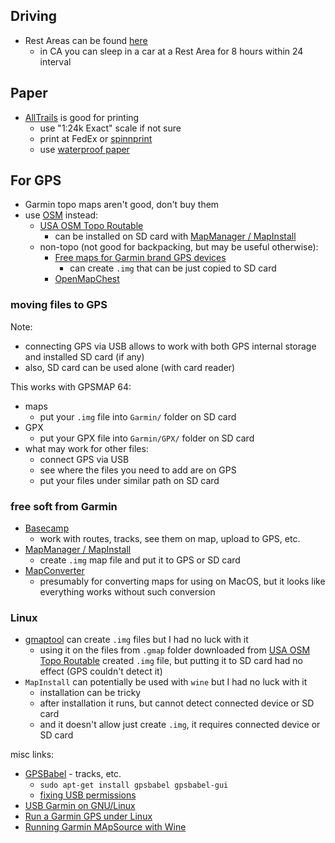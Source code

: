 ## Driving

- Rest Areas can be found [here](http://quickmap.dot.ca.gov/)
  - in CA you can sleep in a car at a Rest Area for 8 hours within 24 interval

## Paper

- [AllTrails](https://www.alltrails.com/) is good for printing
  - use "1:24k Exact" scale if not sure
  - print at FedEx or [spinnprint](https://www.spinnprint.com/)
  - use [waterproof paper](https://www.rei.com/product/896272/)

## For GPS

- Garmin topo maps aren't good, don't buy them
- use [OSM](https://wiki.openstreetmap.org/wiki/OSM_Map_On_Garmin) instead:
  - [USA OSM Topo Routable](http://www.gmaptool.eu/en/content/usa-osm-topo-routable)
    - can be installed on SD card with [MapManager / MapInstall](https://www8.garmin.com/support/agree.jsp?id=3825)
  - non-topo (not good for backpacking, but may be useful otherwise):
    - [Free maps for Garmin brand GPS devices](http://garmin.openstreetmap.nl)
      - can create `.img` that can be just copied to SD card
    - [OpenMapChest](https://www.openmapchest.org)

### moving files to GPS

Note:

- connecting GPS via USB allows to work with both GPS internal storage and installed SD card (if any)
- also, SD card can be used alone (with card reader)

This works with GPSMAP 64:

- maps
  - put your `.img` file into `Garmin/` folder on SD card
- GPX
  - put your GPX file into `Garmin/GPX/` folder on SD card
- what may work for other files:
  - connect GPS via USB
  - see where the files you need to add are on GPS
  - put your files under similar path on SD card

### free soft from Garmin

- [Basecamp](https://www.garmin.com/en-US/shop/downloads/basecamp)
  - work with routes, tracks, see them on map, upload to GPS, etc.
- [MapManager / MapInstall](https://www8.garmin.com/support/agree.jsp?id=3825)
  - create `.img` map file and put it to GPS or SD card
- [MapConverter](https://static.garmincdn.com/pumac/MapSource_MigratingGarminMapProductsfromWindowstoMacComputers.pdf)
  - presumably for converting maps for using on MacOS, but it looks like everything works without such conversion

### Linux

- [gmaptool](http://www.gmaptool.eu/en/content/gmaptool) can create `.img` files but I had no luck with it
  - using it on the files from `.gmap` folder downloaded from [USA OSM Topo Routable](http://www.gmaptool.eu/en/content/usa-osm-topo-routable) created `.img` file, but putting it to SD card had no effect (GPS couldn't detect it)
- `MapInstall` can potentially be used with `wine` but I had no luck with it
  - installation can be tricky
  - after installation it runs, but cannot detect connected device or SD card
  - and it doesn't allow just create `.img`, it requires connected device or SD card

misc links:

- [GPSBabel](https://www.gpsbabel.org) - tracks, etc.
  - `sudo apt-get install gpsbabel gpsbabel-gui`
  - [fixing USB permissions](https://www.gpsbabel.org/os/Linux_Hotplug.html#ubuntu)
- [USB Garmin on GNU/Linux](https://wiki.openstreetmap.org/wiki/USB_Garmin_on_GNU/Linux)
- [Run a Garmin GPS under Linux](http://www.gpspassion.com/forumsen/topic.asp?TOPIC_ID=121878)
- [Running Garmin MApSource with Wine](https://ubuntuforums.org/showthread.php?t=1483930)
